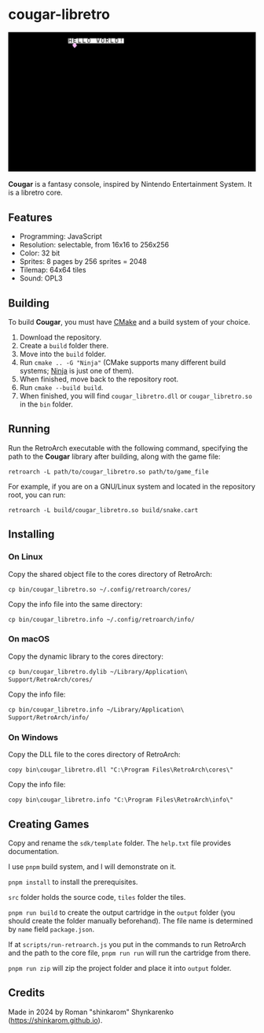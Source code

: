 # cougar-libretro

![Bouncingball project](images/bball.jpg)

**Cougar** is a fantasy console, inspired by Nintendo Entertainment System. It is a libretro core.

## Features

* Programming: JavaScript
* Resolution: selectable, from 16x16 to 256x256
* Color: 32 bit
* Sprites: 8 pages by 256 sprites = 2048
* Tilemap: 64x64 tiles
* Sound: OPL3

## Building

To build **Cougar**, you must have [CMake](https://cmake.org) and a build system of your choice.

1. Download the repository.
2. Create a `build` folder there.
3. Move into the `build` folder.
4. Run `cmake .. -G "Ninja"` (CMake supports many different build systems; [Ninja](https://ninja-build.org) is just one of them).
5. When finished, move back to the repository root.
6. Run `cmake --build build`.
7. When finished, you will find `cougar_libretro.dll` or `cougar_libretro.so` in the `bin` folder.

## Running

Run the RetroArch executable with the following command, specifying the path to the **Cougar** library after building, along with the game file:

```
retroarch -L path/to/cougar_libretro.so path/to/game_file
```

For example, if you are on a GNU/Linux system and located in the repository root, you can run:

```
retroarch -L build/cougar_libretro.so build/snake.cart
```

## Installing

### On Linux

Copy the shared object file to the cores directory of RetroArch:

```
cp bin/cougar_libretro.so ~/.config/retroarch/cores/
```

Copy the info file into the same directory:

```
cp bin/cougar_libretro.info ~/.config/retroarch/info/
```

### On macOS

Copy the dynamic library to the cores directory:

```
cp bun/cougar_libretro.dylib ~/Library/Application\ Support/RetroArch/cores/
```

Copy the info file:

```
cp bin/cougar_libretro.info ~/Library/Application\ Support/RetroArch/info/
```

### On Windows

Copy the DLL file to the cores directory of RetroArch:

```
copy bin\cougar_libretro.dll "C:\Program Files\RetroArch\cores\"
```

Copy the info file:

```
copy bin\cougar_libretro.info "C:\Program Files\RetroArch\info\"
```

## Creating Games

Copy and rename the `sdk/template` folder. The `help.txt` file provides documentation.

I use `pnpm` build system, and I will demonstrate on it.

`pnpm install` to install the prerequisites.

`src` folder holds the source code, `tiles` folder the tiles.

`pnpm run build` to create the output cartridge in the `output` folder (you should create the folder manually beforehand). The file name is determined by `name` field  `package.json`.

If at `scripts/run-retroarch.js` you put in the commands to run RetroArch and the path to the core file, `pnpm run run` will run the cartridge from there.

`pnpm run zip` will zip the project folder and place it into `output` folder.

## Credits

Made in 2024 by Roman "shinkarom" Shynkarenko (https://shinkarom.github.io).